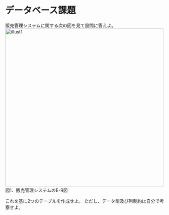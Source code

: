 # データベース課題
販売管理システムに関する次の図を見て設問に答えよ。
<img width="500" alt="illust1" src="https://github.com/Cist-ProjectMember/ProjectMemberDocuments/blob/master/2020s/supplement/database/image/%E5%9B%B310.png">
<br>
図1．販売管理システムのE-R図

これを基に2つのテーブルを作成せよ。
ただし、データ型及び列制約は自分で考察せよ。
